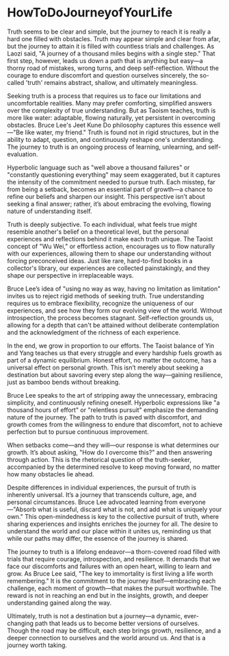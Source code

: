 # HowToDoJourneyofYourLife
Truth seems to be clear and simple, but the journey to reach it is really a hard one filled with obstacles.
Truth may appear simple and clear from afar, but the journey to attain it is filled with countless trials and challenges. As Laozi said, "A journey of a thousand miles begins with a single step." That first step, however, leads us down a path that is anything but easy—a thorny road of mistakes, wrong turns, and deep self-reflection. Without the courage to endure discomfort and question ourselves sincerely, the so-called 'truth' remains abstract, shallow, and ultimately meaningless.

Seeking truth is a process that requires us to face our limitations and uncomfortable realities. Many may prefer comforting, simplified answers over the complexity of true understanding. But as Taoism teaches, truth is more like water: adaptable, flowing naturally, yet persistent in overcoming obstacles. Bruce Lee's Jeet Kune Do philosophy captures this essence well—"Be like water, my friend." Truth is found not in rigid structures, but in the ability to adapt, question, and continuously reshape one's understanding. The journey to truth is an ongoing process of learning, unlearning, and self-evaluation.

Hyperbolic language such as "well above a thousand failures" or "constantly questioning everything" may seem exaggerated, but it captures the intensity of the commitment needed to pursue truth. Each misstep, far from being a setback, becomes an essential part of growth—a chance to refine our beliefs and sharpen our insight. This perspective isn’t about seeking a final answer; rather, it’s about embracing the evolving, flowing nature of understanding itself.

Truth is deeply subjective. To each individual, what feels true might resemble another's belief on a theoretical level, but the personal experiences and reflections behind it make each truth unique. The Taoist concept of "Wu Wei," or effortless action, encourages us to flow naturally with our experiences, allowing them to shape our understanding without forcing preconceived ideas. Just like rare, hard-to-find books in a collector's library, our experiences are collected painstakingly, and they shape our perspective in irreplaceable ways.

Bruce Lee’s idea of "using no way as way, having no limitation as limitation" invites us to reject rigid methods of seeking truth. True understanding requires us to embrace flexibility, recognize the uniqueness of our experiences, and see how they form our evolving view of the world. Without introspection, the process becomes stagnant. Self-reflection grounds us, allowing for a depth that can't be attained without deliberate contemplation and the acknowledgment of the richness of each experience.

In the end, we grow in proportion to our efforts. The Taoist balance of Yin and Yang teaches us that every struggle and every hardship fuels growth as part of a dynamic equilibrium. Honest effort, no matter the outcome, has a universal effect on personal growth. This isn’t merely about seeking a destination but about savoring every step along the way—gaining resilience, just as bamboo bends without breaking.

Bruce Lee speaks to the art of stripping away the unnecessary, embracing simplicity, and continuously refining oneself. Hyperbolic expressions like "a thousand hours of effort" or "relentless pursuit" emphasize the demanding nature of the journey. The path to truth is paved with discomfort, and growth comes from the willingness to endure that discomfort, not to achieve perfection but to pursue continuous improvement.

When setbacks come—and they will—our response is what determines our growth. It’s about asking, "How do I overcome this?" and then answering through action. This is the rhetorical question of the truth-seeker, accompanied by the determined resolve to keep moving forward, no matter how many obstacles lie ahead.

Despite differences in individual experiences, the pursuit of truth is inherently universal. It’s a journey that transcends culture, age, and personal circumstances. Bruce Lee advocated learning from everyone—"Absorb what is useful, discard what is not, and add what is uniquely your own." This open-mindedness is key to the collective pursuit of truth, where sharing experiences and insights enriches the journey for all. The desire to understand the world and our place within it unites us, reminding us that while our paths may differ, the essence of the journey is shared.

The journey to truth is a lifelong endeavor—a thorn-covered road filled with trials that require courage, introspection, and resilience. It demands that we face our discomforts and failures with an open heart, willing to learn and grow. As Bruce Lee said, "The key to immortality is first living a life worth remembering." It is the commitment to the journey itself—embracing each challenge, each moment of growth—that makes the pursuit worthwhile. The reward is not in reaching an end but in the insights, growth, and deeper understanding gained along the way.

Ultimately, truth is not a destination but a journey—a dynamic, ever-changing path that leads us to become better versions of ourselves. Though the road may be difficult, each step brings growth, resilience, and a deeper connection to ourselves and the world around us. And that is a journey worth taking.

